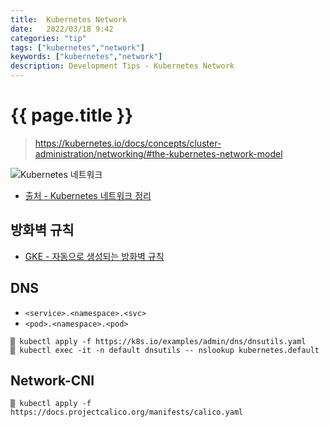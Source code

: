 ```yaml
---
title:  Kubernetes Network
date:   2022/03/18 9:42
categories: "tip"
tags: ["kubernetes","network"]
keywords: ["kubernetes","network"]
description: Development Tips - Kubernetes Network
---
```


# {{ page.title }}
> https://kubernetes.io/docs/concepts/cluster-administration/networking/#the-kubernetes-network-model

![Kubernetes 네트워크](https://miro.medium.com/max/1400/1*qq0ioT5k9eazkHH402h3mw.png)
* [출처 - Kubernetes 네트워크 정리](https://sookocheff.com/post/kubernetes/understanding-kubernetes-networking-model/)

## 방화벽 규칙

* [GKE - 자동으로 생성되는 방화벽 규칙](https://cloud.google.com/kubernetes-engine/docs/concepts/firewall-rules?hl=ko)

## DNS

* `<service>.<namespace>.<svc>`
* `<pod>.<namespace>.<pod>`

```
▒ kubectl apply -f https://k8s.io/examples/admin/dns/dnsutils.yaml
▒ kubectl exec -it -n default dnsutils -- nslookup kubernetes.default
```

## Network-CNI

```
▒ kubectl apply -f https://docs.projectcalico.org/manifests/calico.yaml
```